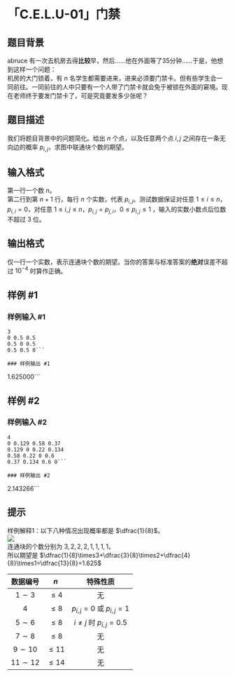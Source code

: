 # 「C.E.L.U-01」门禁

## 题目背景

abruce 有一次去机房去得**比较**早，然后……他在外面等了35分钟……于是，他想到这样一个问题：  
机房的大门锁着，有 $n$ 名学生都需要进来，进来必须要门禁卡。但有些学生会一同前往。一同前往的人中只要有一个人带了门禁卡就会免于被锁在外面的窘境。现在老师终于要发门禁卡了，可是究竟要发多少张呢？

## 题目描述

我们将题目背景中的问题简化。给出 $n$ 个点，以及任意两个点 $i,j$ 之间存在一条无向边的概率 $p_{i,j}$，求图中联通块个数的期望。

## 输入格式

第一行一个数 $n$。  
第二行到第 $n+1$ 行，每行 $n$ 个实数，代表 $p_{i,j}$。测试数据保证对任意 $1\le i \le n$，$p_{i,i}=0$，对任意 $1\le i,j \le n$，$p_{i,j}=p_{j,i}$，$0\le p_{i,j}\le1$ ，输入的实数小数点后位数不超过 $3$ 位。

## 输出格式

仅一行一个实数，表示连通块个数的期望。当你的答案与标准答案的**绝对**误差不超过 $10^{-4}$ 时算作正确。

## 样例 #1

### 样例输入 #1
```
3
0 0.5 0.5
0.5 0 0.5
0.5 0.5 0```

### 样例输出 #1

```
1.625000```

## 样例 #2

### 样例输入 #2
```
4
0 0.129 0.58 0.37
0.129 0 0.22 0.134
0.58 0.22 0 0.6
0.37 0.134 0.6 0```

### 样例输出 #2

```
2.143266```

## 提示

样例解释1：以下八种情况出现概率都是 $\dfrac{1}{8}$。  
![](https://cdn.luogu.com.cn/upload/image_hosting/u1fkikj5.png)  
连通块的个数分别为 $3,2,2,2,1,1,1,1$。  
所以期望是 $\dfrac{1}{8}\times3+\dfrac{3}{8}\times2+\dfrac{4}{8}\times1=\dfrac{13}{8}=1.625$

|数据编号|$n$|特殊性质|
|:-:|:-:|:-:|
|$1\sim3$|$\le4$|无|
|$4$|$\le8$|$p_{i,j}=0$ 或 $p_{i,j}=1$|
|$5\sim6$|$\le8$|$i\not=j$ 时 $p_{i,j}=0.5$|
|$7\sim8$|$\le8$|无|
|$9\sim10$|$\le11$|无|
|$11\sim12$|$\le14$|无|
